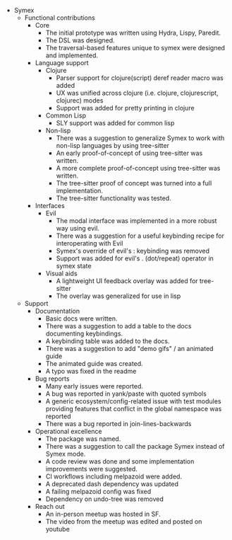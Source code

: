 * Symex
	* Functional contributions
		* Core
			* The initial prototype was written using Hydra, Lispy, Paredit.
			* The DSL was designed.
			* The traversal-based features unique to symex were designed and implemented.
		* Language support
			* Clojure
				* Parser support for clojure(script) deref reader macro was added
				* UX was unified across clojure (i.e. clojure, clojurescript, clojurec) modes
				* Support was added for pretty printing in clojure
			* Common Lisp
				* SLY support was added for common lisp
			* Non-lisp
				* There was a suggestion to generalize Symex to work with non-lisp languages by using tree-sitter
				* An early proof-of-concept of using tree-sitter was written.
				* A more complete proof-of-concept using tree-sitter was written.
				* The tree-sitter proof of concept was turned into a full implementation.
				* The tree-sitter functionality was tested.
		* Interfaces
			* Evil
				* The modal interface was implemented in a more robust way using evil.
				* There was a suggestion for a useful keybinding recipe for interoperating with Evil
				* Symex's override of evil's : keybinding was removed
				* Support was added for evil's . (dot/repeat) operator in symex state
			* Visual aids
				* A lightweight UI feedback overlay was added for tree-sitter
				* The overlay was generalized for use in lisp
	* Support
		* Documentation
			* Basic docs were written.
			* There was a suggestion to add a table to the docs documenting keybindings.
			* A keybinding table was added to the docs.
			* There was a suggestion to add "demo gifs" / an animated guide
			* The animated guide was created.
			* A typo was fixed in the readme
		* Bug reports
			* Many early issues were reported.
			* A bug was reported in yank/paste with quoted symbols
			* A generic ecosystem/config-related issue with test modules providing features that conflict in the global namespace was reported
			* There was a bug reported in join-lines-backwards
		* Operational excellence
			* The package was named.
			* There was a suggestion to call the package Symex instead of Symex mode.
			* A code review was done and some implementation improvements were suggested.
			* CI workflows including melpazoid were added.
			* A deprecated dash dependency was updated
			* A failing melpazoid config was fixed
			* Dependency on undo-tree was removed
		* Reach out
			* An in-person meetup was hosted in SF.
			* The video from the meetup was edited and posted on youtube
